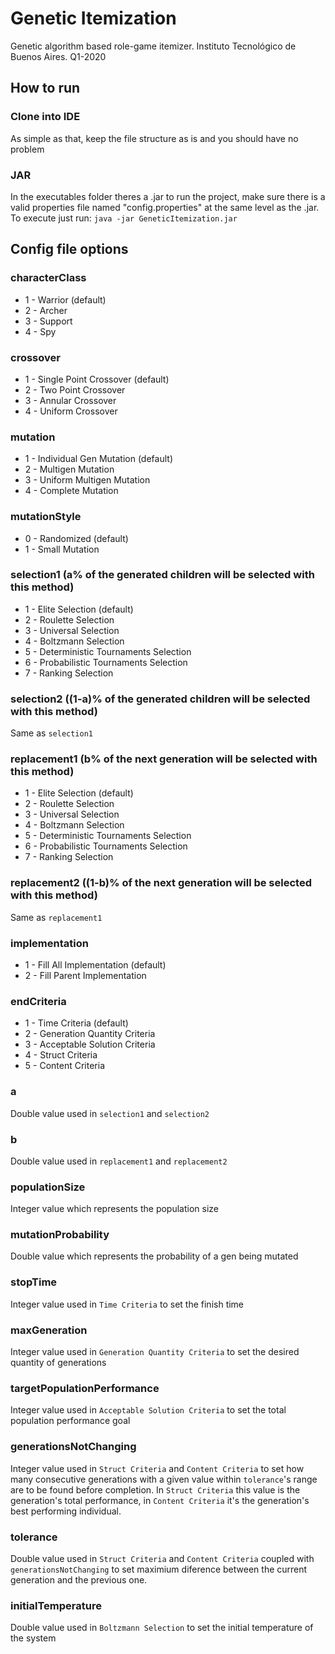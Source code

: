 # Genetic Itemization
Genetic algorithm based role-game itemizer. Instituto Tecnológico de Buenos Aires. Q1-2020
## How to run
### Clone into IDE
As simple as that, keep the file structure as is and you should have no problem
### JAR
In the executables folder theres a .jar to run the project, make sure there is a valid properties file named "config.properties" at the same level as the .jar. To execute just run:
`java -jar GeneticItemization.jar`

## Config file options
### characterClass
- 1 - Warrior (default)
- 2 - Archer
- 3 - Support
- 4 - Spy

### crossover
- 1 - Single Point Crossover (default)
- 2 - Two Point Crossover
- 3 - Annular Crossover
- 4 - Uniform Crossover

### mutation
- 1 - Individual Gen Mutation (default)
- 2 - Multigen Mutation
- 3 - Uniform Multigen Mutation
- 4 - Complete Mutation

### mutationStyle
- 0 - Randomized (default)
- 1 - Small Mutation

### selection1 (a% of the generated children will be selected with this method)
- 1 - Elite Selection (default)
- 2 - Roulette Selection
- 3 - Universal Selection
- 4 - Boltzmann Selection
- 5 - Deterministic Tournaments Selection
- 6 - Probabilistic Tournaments Selection
- 7 - Ranking Selection

### selection2 ((1-a)% of the generated children will be selected with this method)
Same as `selection1`

### replacement1 (b% of the next generation will be selected with this method)
- 1 - Elite Selection (default)
- 2 - Roulette Selection
- 3 - Universal Selection
- 4 - Boltzmann Selection
- 5 - Deterministic Tournaments Selection
- 6 - Probabilistic Tournaments Selection
- 7 - Ranking Selection

### replacement2 ((1-b)% of the next generation will be selected with this method)
Same as `replacement1`

### implementation
- 1 - Fill All Implementation (default)
- 2 - Fill Parent Implementation

### endCriteria
- 1 - Time Criteria (default)
- 2 - Generation Quantity Criteria
- 3 - Acceptable Solution Criteria
- 4 - Struct Criteria
- 5 - Content Criteria

### a
Double value used in `selection1` and `selection2`

### b
Double value used in `replacement1` and `replacement2`

### populationSize
Integer value which represents the population size

### mutationProbability
Double value which represents the probability of a gen being mutated

### stopTime
Integer value used in `Time Criteria` to set the finish time

### maxGeneration
Integer value used in `Generation Quantity Criteria` to set the desired quantity of generations

### targetPopulationPerformance
Integer value used in `Acceptable Solution Criteria` to set the total population performance goal

### generationsNotChanging
Integer value used in `Struct Criteria` and `Content Criteria` to set how many consecutive  generations with a given value within `tolerance`'s range are to be found before completion. In `Struct Criteria` this value is the generation's total performance, in `Content Criteria` it's the generation's best performing individual.

### tolerance
Double value used in `Struct Criteria` and `Content Criteria` coupled with `generationsNotChanging` to set maximium diference between the current generation and the previous one. 

### initialTemperature
Double value used in `Boltzmann Selection` to set the initial temperature of the system
